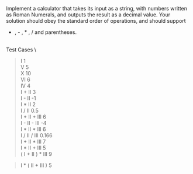Implement a calculator that takes its input as a string, with numbers written as Roman Numerals, and outputs
the result as a decimal value. Your solution should obey the standard order of operations, and should support
+ , - , * , / and parentheses.

\
Test Cases
\
> I
1
\
> V
5
\
> X
10
\
> VI
6
\
> IV
4
\
> I + II
3
\
> I - II
-1
\
> I * II
2
\
> I / II
0.5
\
> I + II + III
6
\
> I - II - III
-4
\
> I * II * III
6
\
I / II / III
> 0.166
\
I + II * III
> 7
\
> I * II + III
5
\
> ( I + II ) * III
9

> I * ( II + III )
5